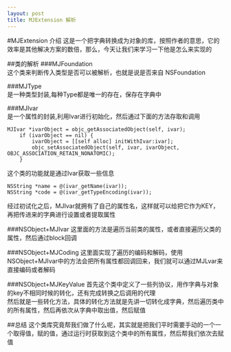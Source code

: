 ```yaml
---
layout: post
title: MJExtension 解析
---
```


#MJExtension 介绍
这是一个把字典转换成为对象的库，按照作者的意思，它的效率是其他解决方案的数倍，那么，今天让我们来学习一下他是怎么来实现的



##类的解析
###MJFoundation  
这个类来判断传入类型是否可以被解析，也就是说是否来自 NSFoundation

###MJType  
是一种类型封装,每种Type都是唯一的存在，保存在字典中

###MJIvar   
是一个属性的封装,利用Ivar进行初始化，然后通过下面的方法存取和调用

~~~
MJIvar *ivarObject = objc_getAssociatedObject(self, ivar);
    if (ivarObject == nil) {
        ivarObject = [[self alloc] initWithIvar:ivar];
        objc_setAssociatedObject(self, ivar, ivarObject, OBJC_ASSOCIATION_RETAIN_NONATOMIC);
    }
~~~
这个类的功能就是通过Ivar获取一些信息

~~~
NSString *name = @(ivar_getName(ivar));
NSString *code = @(ivar_getTypeEncoding(ivar));
~~~

经过初试化之后，MJIvar就拥有了自己的属性名，这样就可以给把它作为KEY，再把传进来的字典进行设置或者提取属性  

###NSObject+MJIvar
这里面的方法是遍历当前类的属性，或者直接遍历父类的属性，然后通过block回调

###NSObject+MJCoding
这里面实现了遍历的编码和解码，使用NSObject+MJIvar中的方法会把所有属性都回调回来，我们就可以通过MJLvar来直接编码或者解码

###NSObject+MJKeyValue
首先这个类中定义了一些列协议，用作字典与对象的key不相同时候的转化，还有完成转换之后调用的代理  
然后就是一些转化方法，具体的转化方法就是先讲一切转化成字典，然后遍历类中的所有属性，然后再依次从字典中取出值，然后赋值

##总结
这个类库究竟帮我们做了什么呢，其实就是把我们平时需要手动的一个一个取得值，赋的值，通过运行时获取到这个类中的所有属性，然后帮我们依次去赋值
